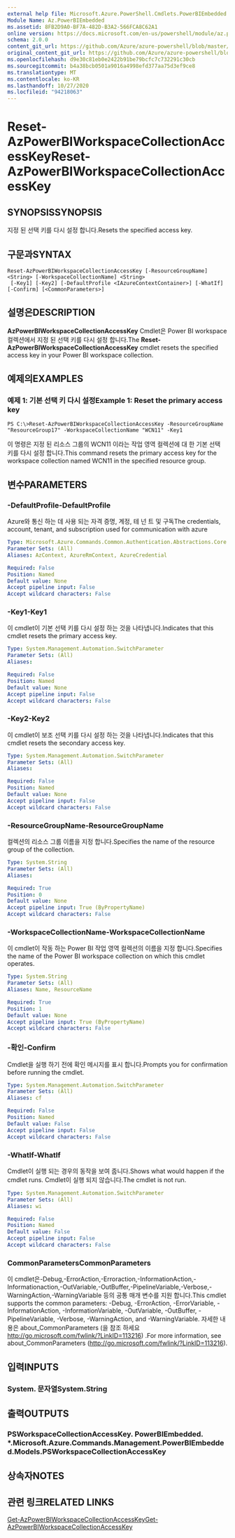 ```yaml
---
external help file: Microsoft.Azure.PowerShell.Cmdlets.PowerBIEmbedded.dll-Help.xml
Module Name: Az.PowerBIEmbedded
ms.assetid: 8FB2D9A0-BF7A-482D-B3A2-566FCA8C62A1
online version: https://docs.microsoft.com/en-us/powershell/module/az.powerbiembedded/reset-azpowerbiworkspacecollectionaccesskey
schema: 2.0.0
content_git_url: https://github.com/Azure/azure-powershell/blob/master/src/PowerBIEmbedded/PowerBIEmbedded/help/Reset-AzPowerBIWorkspaceCollectionAccessKey.md
original_content_git_url: https://github.com/Azure/azure-powershell/blob/master/src/PowerBIEmbedded/PowerBIEmbedded/help/Reset-AzPowerBIWorkspaceCollectionAccessKey.md
ms.openlocfilehash: d9e30c81eb0e2422b91be79bcfc7c732291c30cb
ms.sourcegitcommit: b4a38bcb0501a9016a4998efd377aa75d3ef9ce8
ms.translationtype: MT
ms.contentlocale: ko-KR
ms.lasthandoff: 10/27/2020
ms.locfileid: "94218063"
---
```

# <span data-ttu-id="f45ee-101">Reset-AzPowerBIWorkspaceCollectionAccessKey</span><span class="sxs-lookup"><span data-stu-id="f45ee-101">Reset-AzPowerBIWorkspaceCollectionAccessKey</span></span>

## <span data-ttu-id="f45ee-102">SYNOPSIS</span><span class="sxs-lookup"><span data-stu-id="f45ee-102">SYNOPSIS</span></span>
<span data-ttu-id="f45ee-103">지정 된 선택 키를 다시 설정 합니다.</span><span class="sxs-lookup"><span data-stu-id="f45ee-103">Resets the specified access key.</span></span>

## <span data-ttu-id="f45ee-104">구문과</span><span class="sxs-lookup"><span data-stu-id="f45ee-104">SYNTAX</span></span>

```
Reset-AzPowerBIWorkspaceCollectionAccessKey [-ResourceGroupName] <String> [-WorkspaceCollectionName] <String>
 [-Key1] [-Key2] [-DefaultProfile <IAzureContextContainer>] [-WhatIf] [-Confirm] [<CommonParameters>]
```

## <span data-ttu-id="f45ee-105">설명은</span><span class="sxs-lookup"><span data-stu-id="f45ee-105">DESCRIPTION</span></span>
<span data-ttu-id="f45ee-106">**AzPowerBIWorkspaceCollectionAccessKey** Cmdlet은 Power BI workspace 컬렉션에서 지정 된 선택 키를 다시 설정 합니다.</span><span class="sxs-lookup"><span data-stu-id="f45ee-106">The **Reset-AzPowerBIWorkspaceCollectionAccessKey** cmdlet resets the specified access key in your Power BI workspace collection.</span></span>

## <span data-ttu-id="f45ee-107">예제의</span><span class="sxs-lookup"><span data-stu-id="f45ee-107">EXAMPLES</span></span>

### <span data-ttu-id="f45ee-108">예제 1: 기본 선택 키 다시 설정</span><span class="sxs-lookup"><span data-stu-id="f45ee-108">Example 1: Reset the primary access key</span></span>
```
PS C:\>Reset-AzPowerBIWorkspaceCollectionAccessKey -ResourceGroupName "ResourceGroup17" -WorkspaceCollectionName "WCN11" -Key1
```

<span data-ttu-id="f45ee-109">이 명령은 지정 된 리소스 그룹의 WCN11 이라는 작업 영역 컬렉션에 대 한 기본 선택 키를 다시 설정 합니다.</span><span class="sxs-lookup"><span data-stu-id="f45ee-109">This command resets the primary access key for the workspace collection named WCN11 in the specified resource group.</span></span>

## <span data-ttu-id="f45ee-110">변수</span><span class="sxs-lookup"><span data-stu-id="f45ee-110">PARAMETERS</span></span>

### <span data-ttu-id="f45ee-111">-DefaultProfile</span><span class="sxs-lookup"><span data-stu-id="f45ee-111">-DefaultProfile</span></span>
<span data-ttu-id="f45ee-112">Azure와 통신 하는 데 사용 되는 자격 증명, 계정, 테 넌 트 및 구독</span><span class="sxs-lookup"><span data-stu-id="f45ee-112">The credentials, account, tenant, and subscription used for communication with azure</span></span>

```yaml
Type: Microsoft.Azure.Commands.Common.Authentication.Abstractions.Core.IAzureContextContainer
Parameter Sets: (All)
Aliases: AzContext, AzureRmContext, AzureCredential

Required: False
Position: Named
Default value: None
Accept pipeline input: False
Accept wildcard characters: False
```

### <span data-ttu-id="f45ee-113">-Key1</span><span class="sxs-lookup"><span data-stu-id="f45ee-113">-Key1</span></span>
<span data-ttu-id="f45ee-114">이 cmdlet이 기본 선택 키를 다시 설정 하는 것을 나타냅니다.</span><span class="sxs-lookup"><span data-stu-id="f45ee-114">Indicates that this cmdlet resets the primary access key.</span></span>

```yaml
Type: System.Management.Automation.SwitchParameter
Parameter Sets: (All)
Aliases:

Required: False
Position: Named
Default value: None
Accept pipeline input: False
Accept wildcard characters: False
```

### <span data-ttu-id="f45ee-115">-Key2</span><span class="sxs-lookup"><span data-stu-id="f45ee-115">-Key2</span></span>
<span data-ttu-id="f45ee-116">이 cmdlet이 보조 선택 키를 다시 설정 하는 것을 나타냅니다.</span><span class="sxs-lookup"><span data-stu-id="f45ee-116">Indicates that this cmdlet resets the secondary access key.</span></span>

```yaml
Type: System.Management.Automation.SwitchParameter
Parameter Sets: (All)
Aliases:

Required: False
Position: Named
Default value: None
Accept pipeline input: False
Accept wildcard characters: False
```

### <span data-ttu-id="f45ee-117">-ResourceGroupName</span><span class="sxs-lookup"><span data-stu-id="f45ee-117">-ResourceGroupName</span></span>
<span data-ttu-id="f45ee-118">컬렉션의 리소스 그룹 이름을 지정 합니다.</span><span class="sxs-lookup"><span data-stu-id="f45ee-118">Specifies the name of the resource group of the collection.</span></span>

```yaml
Type: System.String
Parameter Sets: (All)
Aliases:

Required: True
Position: 0
Default value: None
Accept pipeline input: True (ByPropertyName)
Accept wildcard characters: False
```

### <span data-ttu-id="f45ee-119">-WorkspaceCollectionName</span><span class="sxs-lookup"><span data-stu-id="f45ee-119">-WorkspaceCollectionName</span></span>
<span data-ttu-id="f45ee-120">이 cmdlet이 작동 하는 Power BI 작업 영역 컬렉션의 이름을 지정 합니다.</span><span class="sxs-lookup"><span data-stu-id="f45ee-120">Specifies the name of the Power BI workspace collection on which this cmdlet operates.</span></span>

```yaml
Type: System.String
Parameter Sets: (All)
Aliases: Name, ResourceName

Required: True
Position: 1
Default value: None
Accept pipeline input: True (ByPropertyName)
Accept wildcard characters: False
```

### <span data-ttu-id="f45ee-121">-확인</span><span class="sxs-lookup"><span data-stu-id="f45ee-121">-Confirm</span></span>
<span data-ttu-id="f45ee-122">Cmdlet을 실행 하기 전에 확인 메시지를 표시 합니다.</span><span class="sxs-lookup"><span data-stu-id="f45ee-122">Prompts you for confirmation before running the cmdlet.</span></span>

```yaml
Type: System.Management.Automation.SwitchParameter
Parameter Sets: (All)
Aliases: cf

Required: False
Position: Named
Default value: False
Accept pipeline input: False
Accept wildcard characters: False
```

### <span data-ttu-id="f45ee-123">-WhatIf</span><span class="sxs-lookup"><span data-stu-id="f45ee-123">-WhatIf</span></span>
<span data-ttu-id="f45ee-124">Cmdlet이 실행 되는 경우의 동작을 보여 줍니다.</span><span class="sxs-lookup"><span data-stu-id="f45ee-124">Shows what would happen if the cmdlet runs.</span></span>
<span data-ttu-id="f45ee-125">Cmdlet이 실행 되지 않습니다.</span><span class="sxs-lookup"><span data-stu-id="f45ee-125">The cmdlet is not run.</span></span>

```yaml
Type: System.Management.Automation.SwitchParameter
Parameter Sets: (All)
Aliases: wi

Required: False
Position: Named
Default value: False
Accept pipeline input: False
Accept wildcard characters: False
```

### <span data-ttu-id="f45ee-126">CommonParameters</span><span class="sxs-lookup"><span data-stu-id="f45ee-126">CommonParameters</span></span>
<span data-ttu-id="f45ee-127">이 cmdlet은-Debug,-ErrorAction,-Erroraction,-InformationAction,-Informationaction,-OutVariable,-OutBuffer,-PipelineVariable,-Verbose,-WarningAction,-WarningVariable 등의 공통 매개 변수를 지원 합니다.</span><span class="sxs-lookup"><span data-stu-id="f45ee-127">This cmdlet supports the common parameters: -Debug, -ErrorAction, -ErrorVariable, -InformationAction, -InformationVariable, -OutVariable, -OutBuffer, -PipelineVariable, -Verbose, -WarningAction, and -WarningVariable.</span></span> <span data-ttu-id="f45ee-128">자세한 내용은 about_CommonParameters (을 참조 하세요 http://go.microsoft.com/fwlink/?LinkID=113216) .</span><span class="sxs-lookup"><span data-stu-id="f45ee-128">For more information, see about_CommonParameters (http://go.microsoft.com/fwlink/?LinkID=113216).</span></span>

## <span data-ttu-id="f45ee-129">입력</span><span class="sxs-lookup"><span data-stu-id="f45ee-129">INPUTS</span></span>

### <span data-ttu-id="f45ee-130">System. 문자열</span><span class="sxs-lookup"><span data-stu-id="f45ee-130">System.String</span></span>

## <span data-ttu-id="f45ee-131">출력</span><span class="sxs-lookup"><span data-stu-id="f45ee-131">OUTPUTS</span></span>

### <span data-ttu-id="f45ee-132">PSWorkspaceCollectionAccessKey. PowerBIEmbedded. \*.</span><span class="sxs-lookup"><span data-stu-id="f45ee-132">Microsoft.Azure.Commands.Management.PowerBIEmbedded.Models.PSWorkspaceCollectionAccessKey</span></span>

## <span data-ttu-id="f45ee-133">상속자</span><span class="sxs-lookup"><span data-stu-id="f45ee-133">NOTES</span></span>

## <span data-ttu-id="f45ee-134">관련 링크</span><span class="sxs-lookup"><span data-stu-id="f45ee-134">RELATED LINKS</span></span>

[<span data-ttu-id="f45ee-135">Get-AzPowerBIWorkspaceCollectionAccessKey</span><span class="sxs-lookup"><span data-stu-id="f45ee-135">Get-AzPowerBIWorkspaceCollectionAccessKey</span></span>](./Get-AzPowerBIWorkspaceCollectionAccessKey.md)


